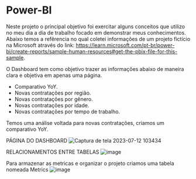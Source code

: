 # Power-BI
Neste projeto o principal objetivo foi exercitar alguns conceitos que utilizo no meu dia a dia de trabalho focado em demonstrar meus conhecimentos.
Abaixo temos a refêrencia no qual coletei informações de um projeto fictício na Microsoft através do link: 
https://learn.microsoft.com/pt-br/power-bi/create-reports/sample-human-resources#get-the-pbix-file-for-this-sample.

O Dashboard tem como objetivo trazer as informações abaixo de maneira clara e objetiva em apenas uma página.
- Comparativo YoY.
- Novas contratações por região.
- Novas contratações por gênero.
- Novas contratações por idade.
- Novas contratações por tempo de trabalho.

Temos uma análise voltada para novas contratações, criamos um comparativo YoY.

PÁGINA DO DASHBOARD
![Captura de tela 2023-07-12 103434](https://github.com/LeonardoFarias28/Power-BI/assets/34768673/2e5c7fc5-63fc-478a-a84f-4f237cc983d9)

RELACIONAMENTOS ENTRE TABELAS
![image](https://github.com/LeonardoFarias28/Power-BI/assets/34768673/ea3ccc3f-72cb-44e1-800a-94c1b297b635)

Para armazenar as metricas e organizar o projeto criamos uma tabela nomeada Metrics
![image](https://github.com/LeonardoFarias28/Power-BI/assets/34768673/99de3513-e77b-430c-9642-76f53b9c235a)


